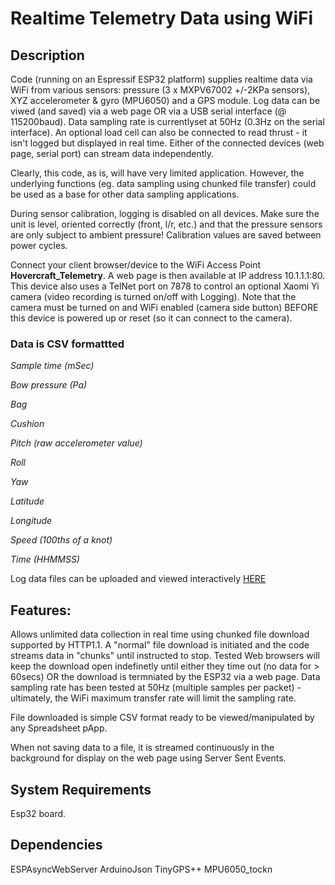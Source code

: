 # Realtime Telemetry Data using WiFi
## Description
Code (running on an Espressif ESP32 platform) supplies realtime data via WiFi from various sensors: pressure (3 x MXPV67002 +/-2KPa sensors), XYZ accelerometer & gyro (MPU6050) and a GPS module.  Log data can be viwed (and saved) via a web page OR via a USB serial interface (@ 115200baud).  Data sampling rate is currentlyset at 50Hz (0.3Hz on the serial interface).  An optional load cell can also be connected to read thrust - it isn't logged but displayed in real time.  Either of the connected devices (web page, serial port) can stream data independently.

Clearly, this code, as is, will have very limited application.  However, the underlying functions (eg. data sampling using chunked file transfer) could be used as a base for other data sampling applications.

During sensor calibration, logging is disabled on all devices.  Make sure the unit is level, oriented correctly (front, l/r, etc.) and that the pressure sensors are only subject to ambient pressure!  Calibration values are saved between power cycles.

Connect your client browser/device to the WiFi Access Point **Hovercraft_Telemetry**.  A web page is then available at IP address 10.1.1.1:80.  This device also uses a TelNet port on 7878 to control an optional Xaomi Yi camera (video recording is turned on/off with Logging).  Note that the camera must be turned on and WiFi enabled (camera side button) BEFORE this device is powered up or reset (so it can connect to the camera).
			
### Data is CSV formattted
*Sample time (mSec)*

*Bow pressure (Pa)*

*Bag*

*Cushion*  

*Pitch (raw accelerometer value)*  

*Roll*  

*Yaw*

*Latitude*

*Longitude*

*Speed (100ths of a knot)*

*Time (HHMMSS)*

Log data files can be uploaded and viewed interactively [HERE](http://cirtech.co.uk/viewer/plotter.php">http://cirtech.co.uk/viewer/plotter.php)


## Features:
Allows unlimited data collection in real time using chunked file download supported by HTTP1.1.  A "normal" file download is initiated and the code streams data in "chunks" until instructed to stop.  Tested Web browsers will keep the download open indefinetly until either they time out (no data for > 60secs) OR the download is termniated by the ESP32 via a web page.  Data sampling rate has been tested at 50Hz (multiple samples per packet) - ultimately, the WiFi maximum transfer rate will limit the sampling rate.

File downloaded is simple CSV format ready to be viewed/manipulated by any Spreadsheet pApp.

When not saving data to a file, it is streamed continuously in the background for display on the web page using Server Sent Events.  


## System Requirements 
Esp32 board.


## Dependencies

ESPAsyncWebServer
ArduinoJson
TinyGPS++
MPU6050_tockn

 
